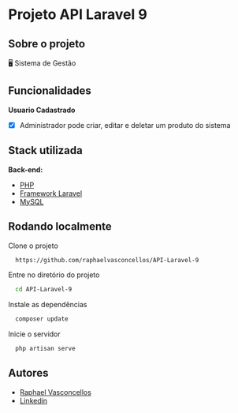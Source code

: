 
# Projeto API Laravel 9
## Sobre o projeto

🖥️ Sistema de Gestão
## Funcionalidades

**Usuario Cadastrado**
- [x]  Administrador pode criar, editar e deletar um produto do sistema

## Stack utilizada

**Back-end:** 
- [PHP](https://www.php.net/) 
- [Framework Laravel](https://laravel.com/) 
- [MySQL](https://www.mysql.com/downloads/)

## Rodando localmente

Clone o projeto

```bash
  https://github.com/raphaelvasconcellos/API-Laravel-9
```

Entre no diretório do projeto

```bash
  cd API-Laravel-9
```

Instale as dependências

```bash
  composer update
```

Inicie o servidor

```bash
  php artisan serve
```


## Autores

- [Raphael Vasconcellos](https://www.github.com/raphaelvasconcellos)
- [Linkedin](https://www.linkedin.com.br/in/raphaelvasconcellos)



